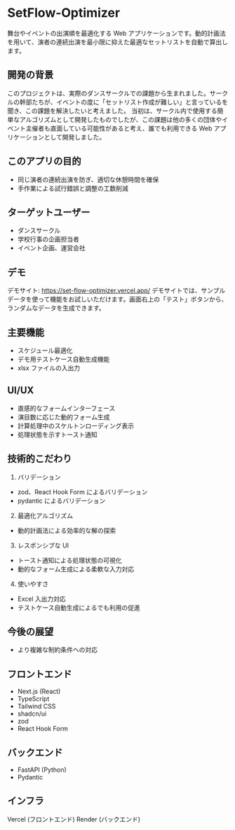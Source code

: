 # SetFlow-Optimizer

舞台やイベントの出演順を最適化する Web アプリケーションです。動的計画法を用いて、演者の連続出演を最小限に抑えた最適なセットリストを自動で算出します。

## 開発の背景

このプロジェクトは、実際のダンスサークルでの課題から生まれました。サークルの幹部たちが、イベントの度に「セットリスト作成が難しい」と言っているを聞き、この課題を解決したいと考えました。
当初は、サークル内で使用する簡単なアルゴリズムとして開発したものでしたが、この課題は他の多くの団体やイベント主催者も直面している可能性があると考え、誰でも利用できる Web アプリケーションとして開発しました。

## このアプリの目的

- 同じ演者の連続出演を防ぎ、適切な休憩時間を確保
- 手作業による試行錯誤と調整の工数削減

## ターゲットユーザー

- ダンスサークル
- 学校行事の企画担当者
- イベント企画、運営会社

## デモ

デモサイト: https://set-flow-optimizer.vercel.app/
デモサイトでは、サンプルデータを使って機能をお試しいただけます。画面右上の「テスト」ボタンから、ランダムなデータを生成できます。

## 主要機能

- スケジュール最適化
- デモ用テストケース自動生成機能
- xlsx ファイルの入出力

## UI/UX

- 直感的なフォームインターフェース
- 演目数に応じた動的フォーム生成
- 計算処理中のスケルトンローディング表示
- 処理状態を示すトースト通知

## 技術的こだわり

1. バリデーション

- zod、React Hook Form によるバリデーション
- pydantic によるバリデーション

2. 最適化アルゴリズム

- 動的計画法による効率的な解の探索

3. レスポンシブな UI

- トースト通知による処理状態の可視化
- 動的なフォーム生成による柔軟な入力対応

4. 使いやすさ

- Excel 入出力対応
- テストケース自動生成によるでも利用の促進

## 今後の展望

- より複雑な制約条件への対応

## フロントエンド

- Next.js (React)
- TypeScript
- Tailwind CSS
- shadcn/ui
- zod
- React Hook Form

## バックエンド

- FastAPI (Python)
- Pydantic

## インフラ

Vercel (フロントエンド)
Render (バックエンド)
